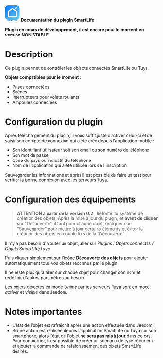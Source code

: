 ![capture](../images/icon-48.png) **Documentation du plugin SmartLife**

**Plugin en cours de développement, il est encore pour le moment en version NON STABLE**


# Description 

Ce plugin permet de contrôler les objects connectés SmartLife ou Tuya.


**Objets compatibles pour le moment** :
- Prises connectées
- Scènes
- Interrupteurs pour volets roulants
- Ampoules connectées


# Configuration du plugin

Après téléchargement du plugin, il vous suffit juste d’activer celui-ci et de saisir son compte de connexion qui a été créé depuis l'application mobile :

- Son identifiant utilisateur soit son email ou son numéro de téléphone
- Son mot de passe
- Code du pays ou indicatif du téléphone
- Nom de l'application qui a été utilisée lors de l'inscription

Sauvegarder les informations et après il est possible de faire un test pour vérifier la bonne connexion avec les serveurs Tuya.


# Configuration des équipements

> **ATTENTION à partir de la version 0.2** : Refonte du système de création des objets. Après la mise à jour du plugin, et **avant de cliquer** sur "Découverte", il faut pour chaque objet, recliquer sur "Sauvegarder" pour mettre à jour certains éléments et éviter la création des objets en double lors de la "Découverte".

Il n'y a pas besoin d'ajouter un objet, aller sur *Plugins / Objets connectés / Objets SmartLife/Tuya*

Puis cliquer simplement sur l'icône **Découverte des objets** pour ajouter automatiquement tous vos objets reconnus par le plugin.

Il ne reste plus qu'à aller sur chaque objet pour changer son nom et redéfinir d'autres paramètres au besoin.

Les objets détectés en mode *Online* par les serveurs Tuya sont en mode *activer* et *visible* dans Jeedom.


# Notes importantes

- L'état de l'objet est rafraichit après une action effectuée dans Jeedom.
- Si une action est réalisée depuis l'application SmartLife ou Tuya sur son smartphone, alors l'état de l'objet **ne sera pas mis à jour** dans ce cas. Pour contourner, il est possible de créer un scénario de type récurrent et ajouter la commande de rafaichissement des  objets SmartLife désirés.